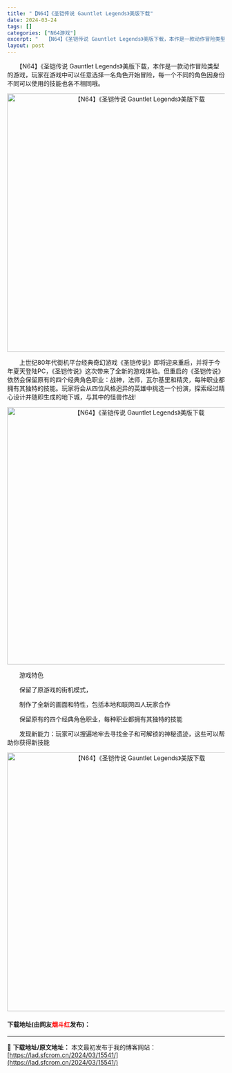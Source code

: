 ```yaml
---
title: "【N64】《圣铠传说 Gauntlet Legends》美版下载"
date: 2024-03-24
tags: []
categories: ["N64游戏"]
excerpt: "　　【N64】《圣铠传说 Gauntlet Legends》美版下载，本作是一款动作冒险类型的游戏，玩家在游戏中可以任意选择一名角色开始冒险，每一个不同的角色因身份不同可以使用的技能也各不相同哦。 　　上世纪80年代街机平台经典奇幻游戏《圣铠传说》即将迎来重启，并将于今年夏天登陆PC，《圣铠传说》这&hellip;"
layout: post
---
```


 <p>　　【N64】《圣铠传说 Gauntlet Legends》美版下载，本作是一款动作冒险类型的游戏，玩家在游戏中可以任意选择一名角色开始冒险，每一个不同的角色因身份不同可以使用的技能也各不相同哦。</p> <p align="center"><img align="" border="0" src="https://lad.sfcrom.cn/wp-content/uploads/2024/03/20240324_66003c48449c9.png" width="598" alt="【N64】《圣铠传说 Gauntlet Legends》美版下载" /></p> <p>　　上世纪80年代街机平台经典奇幻游戏《圣铠传说》即将迎来重启，并将于今年夏天登陆PC，《圣铠传说》这次带来了全新的游戏体验。但重启的《圣铠传说》依然会保留原有的四个经典角色职业：战神，法师，瓦尔基里和精灵，每种职业都拥有其独特的技能。玩家将会从四位风格迥异的英雄中挑选一个扮演，探索经过精心设计并随即生成的地下城，与其中的怪兽作战!</p> <p align="center"><img align="" border="0" src="https://lad.sfcrom.cn/wp-content/uploads/2024/03/20240324_66003c495b994.png" width="596" alt="【N64】《圣铠传说 Gauntlet Legends》美版下载" /></p> <p>　　游戏特色</p> <p>　　保留了原游戏的街机模式，</p> <p>　　制作了全新的画面和特性，包括本地和联网四人玩家合作</p> <p>　　保留原有的四个经典角色职业，每种职业都拥有其独特的技能</p> <p>　　发现新能力：玩家可以搜遍地牢去寻找金子和可解锁的神秘遗迹，这些可以帮助你获得新技能</p> <p align="center"><img align="" border="0" src="https://lad.sfcrom.cn/wp-content/uploads/2024/03/20240324_66003c4a63f92.png" width="599" alt="【N64】《圣铠传说 Gauntlet Legends》美版下载" /></p> <p><h4>下载地址(由网友<font color="red">烟斗红</font>发布)：</h4></p> 

---
📖 **下载地址/原文地址：** 本文最初发布于我的博客网站：[https://lad.sfcrom.cn/2024/03/15541/](https://lad.sfcrom.cn/2024/03/15541/)
